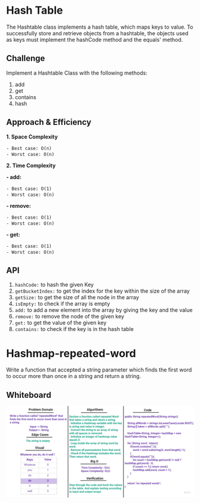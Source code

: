 # Hash Table
The Hashtable class implements a hash table, which maps keys to value. To successfully store and retrieve objects from a hashtable, the objects used as keys must implement the hashCode method and the equals' method.

## Challenge
Implement a Hashtable Class with the following methods:
1. add
2. get
3. contains
4. hash

## Approach & Efficiency

**1. Space Complexity**

    - Best case: O(n)
    - Worst case: O(n)

**2. Time Complexity**

**- add:**

    - Best case: O(1)
    - Worst case: O(n)

**- remove:**

    - Best case: O(1)
    - Worst case: O(n)

**- get:**

    - Best case: O(1)
    - Worst case: O(n)

## API
1. `hashCode:` to hash the given Key
2. `getBucketIndex:` to get the index for the key within the size of the array
3. `getSize:` to get the size of all the node in the array
4. `isEmpty:` to check if the array is empty
5. `add:` to add a new element into the array by giving the key and the value
6. `remove:` to remove the node of the given key
7. `get:` to get the value of the given key
8. `contains:` to check if the key is in the hash table

# Hashmap-repeated-word
Write a function that accepted a string parameter which finds the first word to occur more than once in a string and return a string.

## Whiteboard
![31](images/cc31.jpg)